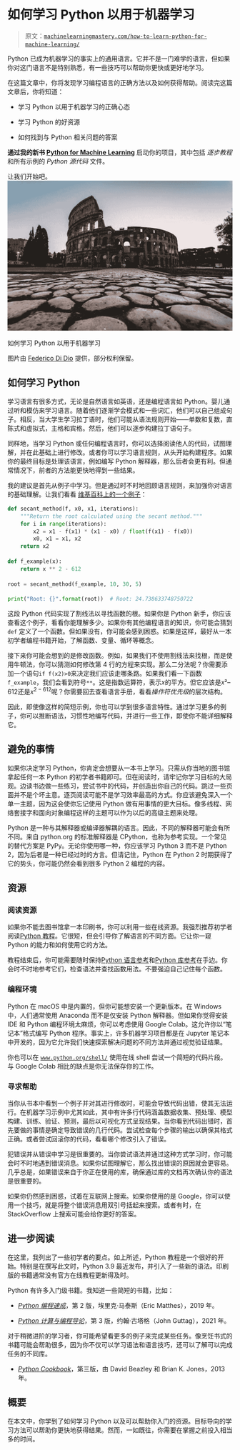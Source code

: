 # 如何学习 Python 以用于机器学习

> 原文：[`machinelearningmastery.com/how-to-learn-python-for-machine-learning/`](https://machinelearningmastery.com/how-to-learn-python-for-machine-learning/)

Python 已成为机器学习的事实上的通用语言。它并不是一门难学的语言，但如果你对这门语言不是特别熟悉，有一些技巧可以帮助你更快或更好地学习。

在这篇文章中，你将发现学习编程语言的正确方法以及如何获得帮助。阅读完这篇文章后，你将知道：

+   学习 Python 以用于机器学习的正确心态

+   学习 Python 的好资源

+   如何找到与 Python 相关问题的答案

**通过我的新书 [Python for Machine Learning](https://machinelearningmastery.com/python-for-machine-learning/)** 启动你的项目，其中包括 *逐步教程* 和所有示例的 *Python 源代码* 文件。

让我们开始吧。![](img/8240096af0d42640224d38deaa7f11a2.png)

如何学习 Python 以用于机器学习

图片由 [Federico Di Dio](https://unsplash.com/@didiofederico_photographer) 提供，部分权利保留。

## 如何学习 Python

学习语言有很多方式，无论是自然语言如英语，还是编程语言如 Python。婴儿通过听和模仿来学习语言。随着他们逐渐学会模式和一些词汇，他们可以自己组成句子。相反，当大学生学习拉丁语时，他们可能从语法规则开始——单数和复数，直陈式和虚拟式，主格和宾格。然后，他们可以逐步构建拉丁语句子。

同样地，当学习 Python 或任何编程语言时，你可以选择阅读他人的代码，试图理解，并在此基础上进行修改。或者你可以学习语言规则，从头开始构建程序。如果你的最终目标是处理该语言，例如编写 Python 解释器，那么后者会更有利。但通常情况下，前者的方法能更快地得到一些结果。

我的建议是首先从例子中学习。但是通过时不时地回顾语言规则，来加强你对语言的基础理解。让我们看看 [维基百科上的一个例子](https://en.wikipedia.org/wiki/Secant_method)：

```py
def secant_method(f, x0, x1, iterations):
    """Return the root calculated using the secant method."""
    for i in range(iterations):
        x2 = x1 - f(x1) * (x1 - x0) / float(f(x1) - f(x0))
        x0, x1 = x1, x2
    return x2

def f_example(x):
    return x ** 2 - 612

root = secant_method(f_example, 10, 30, 5)

print("Root: {}".format(root))  # Root: 24.738633748750722
```

这段 Python 代码实现了割线法以寻找函数的根。如果你是 Python 新手，你应该查看这个例子，看看你能理解多少。如果你有其他编程语言的知识，你可能会猜到 `def` 定义了一个函数。但如果没有，你可能会感到困惑。如果是这样，最好从一本初学者编程书籍开始，了解函数、变量、循环等概念。

接下来你可能会想到的是修改函数。例如，如果我们不使用割线法来找根，而是使用牛顿法，你可以猜测如何修改第 4 行的方程来实现。那么二分法呢？你需要添加一个语句`if f(x2)>0`来决定我们应该走哪条路。如果我们看一下函数`f_example`，我们会看到符号`**`。这是指数运算符，表示$x$的平方。但它应该是$x² – 612$还是$x^{2-612}$呢？你需要回去查看语言手册，看看*操作符优先级*的层次结构。

因此，即使像这样的简短示例，你也可以学到很多语言特性。通过学习更多的例子，你可以推断语法，习惯性地编写代码，并进行一些工作，即使你不能详细解释它。

## 避免的事情

如果你决定学习 Python，你肯定会想要从一本书上学习。只需从你当地的图书馆拿起任何一本 Python 的初学者书籍即可。但在阅读时，请牢记你学习目标的大局观。边读书边做一些练习，尝试书中的代码，并创造出你自己的代码。跳过一些页面并不是个坏主意。逐页阅读可能不是学习效率最高的方式。你应该避免深入一个单一主题，因为这会使你忘记使用 Python 做有用事情的更大目标。像多线程、网络套接字和面向对象编程这样的主题可以作为以后的高级主题来处理。

Python 是一种与其解释器或编译器解耦的语言。因此，不同的解释器可能会有所不同。来自 python.org 的标准解释器是 CPython，也称为参考实现。一个常见的替代方案是 PyPy。无论你使用哪一种，你应该学习 Python 3 而不是 Python 2，因为后者是一种已经过时的方言。但请记住，Python 在 Python 2 时期获得了它的势头，你可能仍然会看到很多 Python 2 编程的内容。

## 资源

### 阅读资源

如果你不能去图书馆拿一本印刷书，你可以利用一些在线资源。我强烈推荐初学者阅读[Python 教程](https://docs.python.org/3/tutorial/index.html)。它很短，但会引导你了解语言的不同方面。它让你一窥 Python 的能力和如何使用它的方法。

教程结束后，你可能需要随时保持[Python 语言参考](https://docs.python.org/3/reference/index.html)和[Python 库参考](https://docs.python.org/3/library/index.html)在手边。你会时不时地参考它们，检查语法并查找函数用法。不要强迫自己记住每个函数。

### 编程环境

Python 在 macOS 中是内置的，但你可能想安装一个更新版本。在 Windows 中，人们通常使用 Anaconda 而不是仅安装 Python 解释器。但如果你觉得安装 IDE 和 Python 编程环境太麻烦，你可以考虑使用 Google Colab。这允许你以“笔记本”格式编写 Python 程序。事实上，许多机器学习项目都是在 Jupyter 笔记本中开发的，因为它允许我们快速探索解决问题的不同方法并通过视觉验证结果。

你也可以在 [`www.python.org/shell/`](https://www.python.org/shell/) 使用在线 shell 尝试一个简短的代码片段。与 Google Colab 相比的缺点是你无法保存你的工作。

### 寻求帮助

当你从书本中看到一个例子并对其进行修改时，可能会导致代码出错，使其无法运行。在机器学习示例中尤其如此，其中有许多行代码涵盖数据收集、预处理、模型构建、训练、验证、预测，最后以可视化方式呈现结果。当你看到代码出错时，首先要做的事情是确定导致错误的几行代码。尝试检查每个步骤的输出以确保其格式正确。或者尝试回滚你的代码，看看哪个修改引入了错误。

犯错误并从错误中学习是很重要的。当你尝试语法并通过这种方式学习时，你可能会时不时地遇到错误消息。如果你试图理解它，那么找出错误的原因就会更容易。几乎总是，如果错误来自于你正在使用的库，确保通过库的文档再次确认你的语法是很重要的。

如果你仍然感到困惑，试着在互联网上搜索。如果你使用的是 Google，你可以使用一个技巧，就是将整个错误消息用双引号括起来搜索。或者有时，在 StackOverflow 上搜索可能会给你更好的答案。

## 进一步阅读

在这里，我列出了一些初学者的要点。如上所述，Python 教程是一个很好的开始。特别是在撰写此文时，Python 3.9 最近发布，并引入了一些新的语法。印刷版的书籍通常没有官方在线教程更新得及时。

Python 有许多入门级书籍。我知道一些简短的书籍，比如：

+   [*Python 编程速成*](https://amzn.com/B07J4521M3)，第 2 版，埃里克·马泰斯（Eric Matthes），2019 年。

+   [*Python 计算与编程导论*](https://amzn.com/0262542366)，第 3 版，约翰·古塔格（John Guttag），2021 年。

对于稍微进阶的学习者，你可能希望看更多的例子来完成某些任务。像烹饪书式的书籍可能会帮助很多，因为你不仅可以学习语法和语言技巧，还可以了解可以完成任务的不同库。

+   [*Python Cookbook*](https://amzn.com/B00DQV4GGY)，第三版，由 David Beazley 和 Brian K. Jones，2013 年。

## 概要

在本文中，你学到了如何学习 Python 以及可以帮助你入门的资源。目标导向的学习方法可以帮助你更快地获得结果。然而，一如既往，你需要在掌握之前投入相当多的时间。
